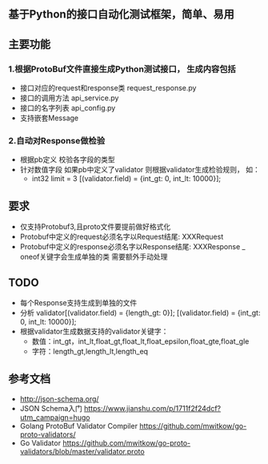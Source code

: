 ## 基于Python的接口自动化测试框架，简单、易用

## 主要功能

### 1.根据ProtoBuf文件直接生成Python测试接口， 生成内容包括

* 接口对应的request和response类 request_response.py
* 接口的调用方法 api_service.py
* 接口的名字列表 api_config.py
* 支持嵌套Message

### 2.自动对Response做检验

* 根据pb定义 校验各字段的类型
* 针对数值字段 如果pb中定义了validator 则根据validator生成检验规则， 如：
    - int32 limit = 3 [(validator.field) = {int_gt: 0, int_lt: 10000}];

## 要求

- 仅支持Protobuf3,且proto文件要提前做好格式化
- Protobuf中定义的request必须名字以Request结尾: XXXRequest
- Protobuf中定义的response必须名字以Response结尾: XXXResponse
  _ oneof关键字会生成单独的类 需要额外手动处理

## TODO

- 每个Response支持生成到单独的文件
- 分析 validator[(validator.field) = {length_gt: 0}];
  [(validator.field) = {int_gt: 0, int_lt: 10000}];
- 根据validator生成数据支持的validator关键字：
    - 数值：int_gt，int_lt,float_gt,float_lt,float_epsilon,float_gte,float_gle
    - 字符：length_gt,length_lt,length_eq

## 参考文档

- http://json-schema.org/
- JSON Schema入门 https://www.jianshu.com/p/1711f2f24dcf?utm_campaign=hugo
- Golang ProtoBuf Validator Compiler https://github.com/mwitkow/go-proto-validators/
- Go Validator https://github.com/mwitkow/go-proto-validators/blob/master/validator.proto

